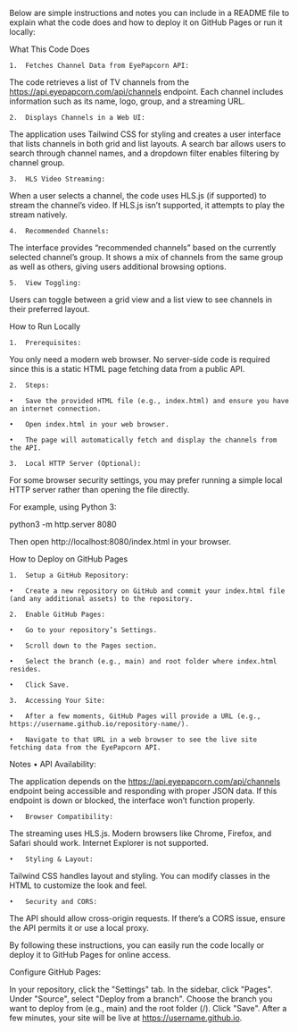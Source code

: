 Below are simple instructions and notes you can include in a README file to explain what the code does and how to deploy it on GitHub Pages or run it locally:

What This Code Does

	1.	Fetches Channel Data from EyePapcorn API:
The code retrieves a list of TV channels from the https://api.eyepapcorn.com/api/channels endpoint. Each channel includes information such as its name, logo, group, and a streaming URL.

	2.	Displays Channels in a Web UI:

The application uses Tailwind CSS for styling and creates a user interface that lists channels in both grid and list layouts. A search bar allows users to search through channel names, and a dropdown filter enables filtering by channel group.

	3.	HLS Video Streaming:

When a user selects a channel, the code uses HLS.js (if supported) to stream the channel’s video. If HLS.js isn’t supported, it attempts to play the stream natively.

	4.	Recommended Channels:

The interface provides “recommended channels” based on the currently selected channel’s group. It shows a mix of channels from the same group as well as others, giving users additional browsing options.

	5.	View Toggling:

Users can toggle between a grid view and a list view to see channels in their preferred layout.

How to Run Locally

	1.	Prerequisites:

You only need a modern web browser. No server-side code is required since this is a static HTML page fetching data from a public API.

	2.	Steps:

	•	Save the provided HTML file (e.g., index.html) and ensure you have an internet connection.

	•	Open index.html in your web browser.

	•	The page will automatically fetch and display the channels from the API.

	3.	Local HTTP Server (Optional):

For some browser security settings, you may prefer running a simple local HTTP server rather than opening the file directly.

For example, using Python 3:

python3 -m http.server 8080

Then open http://localhost:8080/index.html in your browser.

How to Deploy on GitHub Pages

	1.	Setup a GitHub Repository:

	•	Create a new repository on GitHub and commit your index.html file (and any additional assets) to the repository.

	2.	Enable GitHub Pages:

	•	Go to your repository’s Settings.

	•	Scroll down to the Pages section.

	•	Select the branch (e.g., main) and root folder where index.html resides.

	•	Click Save.

	3.	Accessing Your Site:

	•	After a few moments, GitHub Pages will provide a URL (e.g., https://username.github.io/repository-name/).

	•	Navigate to that URL in a web browser to see the live site fetching data from the EyePapcorn API.

Notes
	•	API Availability:

The application depends on the https://api.eyepapcorn.com/api/channels endpoint being accessible and responding with proper JSON data. If this endpoint is down or blocked, the interface won’t function properly.

	•	Browser Compatibility:

The streaming uses HLS.js. Modern browsers like Chrome, Firefox, and Safari should work. Internet Explorer is not supported.

	•	Styling & Layout:

Tailwind CSS handles layout and styling. You can modify classes in the HTML to customize the look and feel.

	•	Security and CORS:

The API should allow cross-origin requests. If there’s a CORS issue, ensure the API permits it or use a local proxy.

By following these instructions, you can easily run the code locally or deploy it to GitHub Pages for online access.

Configure GitHub Pages:

In your repository, click the "Settings" tab.
In the sidebar, click "Pages".
Under "Source", select "Deploy from a branch".
Choose the branch you want to deploy from (e.g., main) and the root folder (/).
Click "Save".
After a few minutes, your site will be live at https://username.github.io.